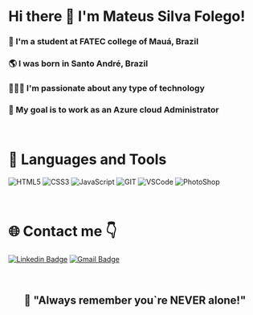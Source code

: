 # Hi there 👋 I'm Mateus Silva Folego!

### 👦 I'm a student at FATEC college of Mauá, Brazil
### 🌎 I was born in Santo André, Brazil
### 👨🏽‍💻 I'm passionate about any type of technology 
### 🎯 My goal is to work as an Azure cloud Administrator

<br>

# 🚀 Languages and Tools

 <img src="https://img.shields.io/badge/HTML5-E34F26?style=for-the-badge&logo=html5&logoColor=white" alt="HTML5"> <img src="https://img.shields.io/badge/CSS3-1572B6?style=for-the-badge&logo=css3&logoColor=white" ALT="CSS3"> <img src="https://img.shields.io/badge/JavaScript-F7DF1E?style=for-the-badge&logo=javascript&logoColor=black" alt="JavaScript"> <img src="https://img.shields.io/badge/Git-F05032?style=for-the-badge&logo=git&logoColor=white" alt="GIT"> <img src="https://img.shields.io/badge/Visual_Studio_Code-0078D4?style=for-the-badge&logo=visual%20studio%20code&logoColor=white" alt="VSCode"> <img src="https://img.shields.io/badge/Adobe%20Photoshop-31A8FF?style=for-the-badge&logo=Adobe%20Photoshop&logoColor=black" alt="PhotoShop">

<br>

# 🌐 Contact me 👇
[![Linkedin Badge](https://img.shields.io/badge/-Mateus%20Folego-4f86ff?style=flat-square&logo=Linkedin&logoColor=white&link=https://www.linkedin.com/in/mateus-silva-folego260601/)](https://www.linkedin.com/in/mateus-silva-folego260601/) [![Gmail Badge](https://img.shields.io/badge/-mateussilvafolego26@gmail.com-f24f4f?style=flat-square&logo=Gmail&logoColor=white&link=mailto:mateussilvafolego26@gmail.com)](mailto:mateussilvafolego26@gmail.com)

<br>

<h2 align="center"> 📖 "Always remember you`re NEVER alone!"


<!--
**Mateus-Folego/Mateus-Folego** is a ✨ _special_ ✨ repository because its `README.md` (this file) appears on your GitHub profile.

Here are some ideas to get you started:

- 🔭 I’m currently working on ...
- 🌱 I’m currently learning ...
- 👯 I’m looking to collaborate on ...
- 🤔 I’m looking for help with ...
- 💬 Ask me about ...
- 📫 How to reach me: ...
- 😄 Pronouns: ...
- ⚡ Fun fact: ...
-->
